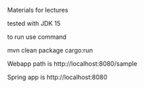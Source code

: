 Materials for lectures

tested with JDK 15

to run use command

mvn clean package cargo:run

Webapp path is http://localhost:8080/sample

Spring app is http://localhost:8080
